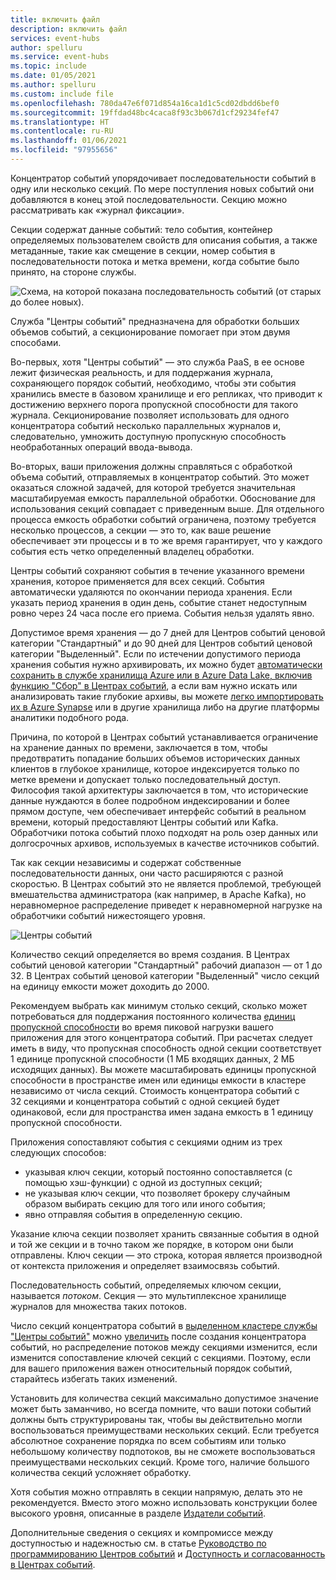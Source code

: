 ```yaml
---
title: включить файл
description: включить файл
services: event-hubs
author: spelluru
ms.service: event-hubs
ms.topic: include
ms.date: 01/05/2021
ms.author: spelluru
ms.custom: include file
ms.openlocfilehash: 780da47e6f071d854a16ca1d1c5cd02dbdd6bef0
ms.sourcegitcommit: 19ffdad48bc4caca8f93c3b067d1cf29234fef47
ms.translationtype: HT
ms.contentlocale: ru-RU
ms.lasthandoff: 01/06/2021
ms.locfileid: "97955656"
---
```

Концентратор событий упорядочивает последовательности событий в одну или несколько секций. По мере поступления новых событий они добавляются в конец этой последовательности. Секцию можно рассматривать как «журнал фиксации».

Секции содержат данные событий: тело события, контейнер определяемых пользователем свойств для описания события, а также метаданные, такие как смещение в секции, номер события в последовательности потока и метка времени, когда событие было принято, на стороне службы.

![Схема, на которой показана последовательность событий (от старых до более новых).](./media/event-hubs-partitions/partition.png)

Служба "Центры событий" предназначена для обработки больших объемов событий, а секционирование помогает при этом двумя способами.

Во-первых, хотя "Центры событий" — это служба PaaS, в ее основе лежит физическая реальность, и для поддержания журнала, сохраняющего порядок событий, необходимо, чтобы эти события хранились вместе в базовом хранилище и его репликах, что приводит к достижению верхнего порога пропускной способности для такого журнала. Секционирование позволяет использовать для одного концентратора событий несколько параллельных журналов и, следовательно, умножить доступную пропускную способность необработанных операций ввода-вывода.

Во-вторых, ваши приложения должны справляться с обработкой объема событий, отправляемых в концентратор событий. Это может оказаться сложной задачей, для которой требуется значительная масштабируемая емкость параллельной обработки. Обоснование для использования секций совпадает с приведенным выше. Для отдельного процесса емкость обработки событий ограничена, поэтому требуется несколько процессов, а секции — это то, как ваше решение обеспечивает эти процессы и в то же время гарантирует, что у каждого события есть четко определенный владелец обработки. 

Центры событий сохраняют события в течение указанного времени хранения, которое применяется для всех секций. События автоматически удаляются по окончании периода хранения. Если указать период хранения в один день, событие станет недоступным ровно через 24 часа после его приема. События нельзя удалять явно. 

Допустимое время хранения — до 7 дней для Центров событий ценовой категории "Стандартный" и до 90 дней для Центров событий ценовой категории "Выделенный". Если по истечении допустимого периода хранения события нужно архивировать, их можно будет [автоматически сохранить в службе хранилища Azure или в Azure Data Lake, включив функцию "Сбор" в Центрах событий](../articles/event-hubs/event-hubs-capture-overview.md), а если вам нужно искать или анализировать такие глубокие архивы, вы можете [легко импортировать их в Azure Synapse](../articles/event-hubs/store-captured-data-data-warehouse.md) или в другие хранилища либо на другие платформы аналитики подобного рода. 

Причина, по которой в Центрах событий устанавливается ограничение на хранение данных по времени, заключается в том, чтобы предотвратить попадание больших объемов исторических данных клиентов в глубокое хранилище, которое индексируется только по метке времени и допускает только последовательный доступ. Философия такой архитектуры заключается в том, что исторические данные нуждаются в более подробном индексировании и более прямом доступе, чем обеспечивает интерфейс событий в реальном времени, который предоставляют Центры событий или Kafka. Обработчики потока событий плохо подходят на роль озер данных или долгосрочных архивов, используемых в качестве источников событий. 

Так как секции независимы и содержат собственные последовательности данных, они часто расширяются с разной скоростью. В Центрах событий это не является проблемой, требующей вмешательства администратора (как например, в Apache Kafka), но неравномерное распределение приведет к неравномерной нагрузке на обработчики событий нижестоящего уровня.

![Центры событий](./media/event-hubs-partitions/multiple-partitions.png)

Количество секций определяется во время создания. В Центрах событий ценовой категории "Стандартный" рабочий диапазон — от 1 до 32. В Центрах событий ценовой категории "Выделенный" число секций на единицу емкости может доходить до 2000. 

Рекомендуем выбрать как минимум столько секций, сколько может потребоваться для поддержания постоянного количества [единиц пропускной способности](../articles/event-hubs/event-hubs-faq.md#what-are-event-hubs-throughput-units) во время пиковой нагрузки вашего приложения для этого концентратора событий. При расчетах следует иметь в виду, что пропускная способность одной секции соответствует 1 единице пропускной способности (1 МБ входящих данных, 2 МБ исходящих данных). Вы можете масштабировать единицы пропускной способности в пространстве имен или единицы емкости в кластере независимо от числа секций. Стоимость концентратора событий с 32 секциями и концентратора событий с одной секцией будет одинаковой, если для пространства имен задана емкость в 1 единицу пропускной способности. 

Приложения сопоставляют события с секциями одним из трех следующих способов:

- указывая ключ секции, который постоянно сопоставляется (с помощью хэш-функции) с одной из доступных секций; 
- не указывая ключ секции, что позволяет брокеру случайным образом выбирать секцию для того или иного события;
- явно отправляя события в определенную секцию.

Указание ключа секции позволяет хранить связанные события в одной и той же секции и в точно таком же порядке, в котором они были отправлены. Ключ секции — это строка, которая является производной от контекста приложения и определяет взаимосвязь событий.

Последовательность событий, определяемых ключом секции, называется *потоком*. Секция — это мультиплексное хранилище журналов для множества таких потоков. 

Число секций концентратора событий в [выделенном кластере службы "Центры событий"](../articles/event-hubs/event-hubs-dedicated-overview.md) можно [увеличить](../articles/event-hubs/dynamically-add-partitions.md) после создания концентратора событий, но распределение потоков между секциями изменится, если изменится сопоставление ключей секций c секциями. Поэтому, если для вашего приложения важен относительный порядок событий, старайтесь избегать таких изменений.

Установить для количества секций максимально допустимое значение может быть заманчиво, но всегда помните, что ваши потоки событий должны быть структурированы так, чтобы вы действительно могли воспользоваться преимуществами нескольких секций. Если требуется абсолютное сохранение порядка по всем событиям или только небольшому количеству подпотоков, вы не сможете воспользоваться преимуществами нескольких секций. Кроме того, наличие большого количества секций усложняет обработку. 

Хотя события можно отправлять в секции напрямую, делать это не рекомендуется. Вместо этого можно использовать конструкции более высокого уровня, описанные в разделе [Издатели событий](../articles/event-hubs/event-hubs-features.md#event-publishers). 

Дополнительные сведения о секциях и компромиссе между доступностью и надежностью см. в статье [Руководство по программированию Центров событий](../articles/event-hubs/event-hubs-programming-guide.md#partition-key) и [Доступность и согласованность в Центрах событий](../articles/event-hubs/event-hubs-availability-and-consistency.md).
